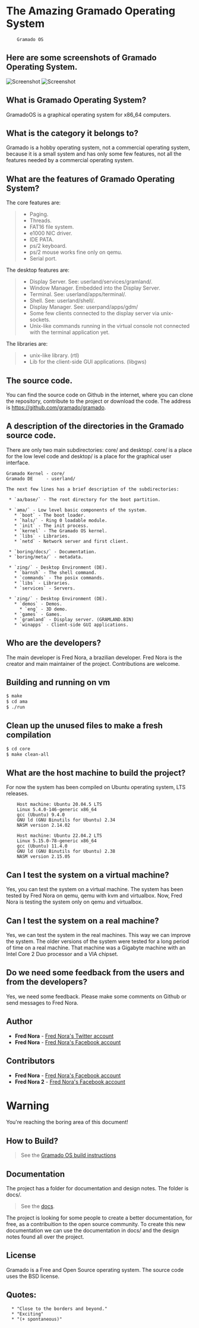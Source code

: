# The Amazing Gramado Operating System

```
    Gramado OS
```

## Here are some screenshots of Gramado Operating System.

![Screenshot](https://raw.githubusercontent.com/gramado/screenshots/main/gramado-8.png)
![Screenshot](https://raw.githubusercontent.com/gramado/screenshots/main/gramado-3.png)

## What is Gramado Operating System?

GramadoOS is a graphical operating system for x86_64 computers.

## What is the category it belongs to? 

Gramado is a hobby operating system, not a commercial operating system, 
because it is a small system and has only some few features, 
not all the features needed by a commercial operating system.

## What are the features of Gramado Operating System?

The core features are:

> * Paging.
> * Threads.
> * FAT16 file system.
> * e1000 NIC driver.
> * IDE PATA. 
> * ps/2 keyboard. 
> * ps/2 mouse works fine only on qemu.
> * Serial port. 

The desktop features are:

> * Display Server. See: userland/services/gramland/.
> * Window Manager. Embedded into the Display Server.
> * Terminal. See: userland/apps/terminal/.
> * Shell. See: userland/shell/.
> * Display Manager. See: userpand/apps/gdm/
> * Some few clients connected to the display server via unix-sockets.
> * Unix-like commands running in the virtual console not connected with the terminal application yet.

The libraries are:

> * unix-like library. (rtl)
> * Lib for the client-side GUI applications. (libgws)

## The source code.

You can find the source code on Github in the internet, 
where you can clone the repository, contribute to the project or
download the code. The address is https://github.com/gramado/gramado.

## A description of the directories in the Gramado source code.

There are only two main subdirectories: core/ and desktop/.
core/ is a place for the low level code and
desktop/ is a place for the graphical user interface.

    Gramado Kernel - core/
    Gramado DE     - userland/

    The next few lines has a brief description of the subdirectories:

```
 * `aa/base/` - The root directory for the boot partition.

 * `ama/` - Low level basic components of the system.  
   * `boot` - The boot loader.
   * `hals/` - Ring 0 loadable module.
   * `init` - The init process.
   * `kernel` - The Gramado OS kernel.
   * `libs` - Libraries.
   * `netd` - Network server and first client.

 * `boring/docs/` - Documentation.
 * `boring/meta/` - metadata.

 * `zing/` - Desktop Environment (DE).
   * `barnsh` - The shell command.
   * `commands` - The posix commands.
   * `libs` - Libraries.
   * `services` - Servers.

 * `zing/` - Desktop Environment (DE).
   * `demos` - Demos.
     * `eng` - 3D demo.
   * `games` - Games.
   * `gramland` - Display server. (GRAMLAND.BIN)
   * `winapps` - Client-side GUI applications.
```
   
## Who are the developers?

The main developer is Fred Nora, a brazilian developer.
Fred Nora is the creator and main maintainer of the project.
Contributions are welcome.

## Building and running on vm

```bash
$ make
$ cd ama
$ ./run
```

## Clean up the unused files to make a fresh compilation

```bash
$ cd core
$ make clean-all
```

## What are the host machine to build the project?

For now the system has been compiled on Ubuntu operating system,
LTS releases. 

```
    Host machine: Ubuntu 20.04.5 LTS
    Linux 5.4.0-146-generic x86_64
    gcc (Ubuntu) 9.4.0 
    GNU ld (GNU Binutils for Ubuntu) 2.34
    NASM version 2.14.02
```
```
    Host machine: Ubuntu 22.04.2 LTS
    Linux 5.15.0-78-generic x86_64
    gcc (Ubuntu) 11.4.0 
    GNU ld (GNU Binutils for Ubuntu) 2.38
    NASM version 2.15.05
```

## Can I test the system on a virtual machine?

Yes, you can test the system on a virtual machine.
The system has been tested by Fred Nora on qemu, qemu with kvm and virtualbox.
Now, Fred Nora is testing the system only on qemu and virtualbox.

## Can I test the system on a real machine?

Yes, we can test the system in the real machines. 
This way we can improve the system. 
The older versions of the system were tested for a long period of time 
on a real machine. That machine was a Gigabyte machine 
with an Intel Core 2 Duo processor and a VIA chipset.

## Do we need some feedback from the users and from the developers?

Yes, we need some feedback. 
Please make some comments on Github or send messages to Fred Nora.

## Author

* **Fred Nora** - [Fred Nora's Twitter account](https://twitter.com/frednora)
* **Fred Nora** - [Fred Nora's Facebook account](https://facebook.com/frednora)

## Contributors

* **Fred Nora** - [Fred Nora's Facebook account](https://facebook.com/frednora)
* **Fred Nora 2** - [Fred Nora's Facebook account](https://facebook.com/frednora)


# Warning

You're reaching the boring area of this document!

## How to Build?

> See the [Gramado OS build instructions](https://github.com/gramado/gramado/blob/master/boring/docs/build.md)

## Documentation

The project has a folder for documentation and design notes. 
The folder is docs/.

> See the [docs](https://github.com/gramado/gramado/tree/master/boring/docs).

The project is looking for some people to create a better documentation, for free, 
as a contribuition to the open source community. To create this new documentation 
we can use the documentation in docs/ and the design notes 
found all over the project.

## License

Gramado is a Free and Open Source operating system.
The source code uses the BSD license.

## Quotes:

```
  * "Close to the borders and beyond."
  * "Exciting"
  * "(+ spontaneous)"
```
